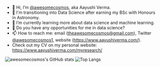 - 👋 Hi, I’m [@awesomecosmos](https://github.com/awesomecosmos "My GitHub Repositories"), aka Aayushi Verma.
- 👀 I'm transitioning into Data Science after earning my BSc with Honours in Astronomy.
- 🌱 I’m currently learning more about data science and machine learning.
- 💞️ Do you have any opportunities for me in data science?
- 📫 How to reach me: email (theawesomecosmos@gmail.com), Twitter [@awesomecosmos1](https://twitter.com/awesomecosmos1 "my Twitter!"), website (https://www.aayushiverma.com/).
- Check out my CV on my personal website: https://www.aayushiverma.com/myresearch/

<!---
awesomecosmos/awesomecosmos is a ✨ special ✨ repository because its `README.md` (this file) appears on your GitHub profile.
You can click the Preview link to take a look at your changes.
--->

![awesomecosmos's GitHub stats](https://github-readme-stats.vercel.app/api?username=awesomecosmos&count_private=true&show_icons=true&theme=midnight-purple)
![Top Langs](https://github-readme-stats.vercel.app/api/top-langs/?username=awesomecosmos&theme=midnight-purple&layout=compact)


